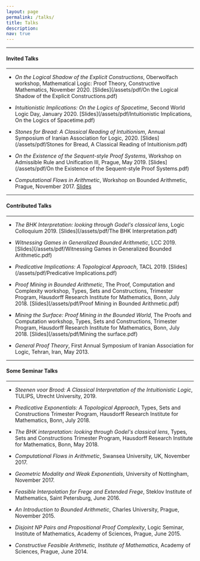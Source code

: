 ```yaml
---
layout: page
permalink: /talks/
title: Talks
description: 
nav: true
---
```


***

#### Invited Talks

***

* _On the Logical Shadow of the Explicit Constructions_, Oberwolfach workshop, Mathematical Logic: Proof Theory, Constructive Mathematics, November 2020. [Slides](/assets/pdf/On the Logical Shadow of the Explicit Constructions.pdf)

* _Intuitionistic Implications: On the Logics of Spacetime_, Second World Logic Day, January 2020. [Slides](/assets/pdf/Intuitionistic Implications, On the Logics of Spacetime.pdf)

* _Stones for Bread: A Classical Reading of Intuitionism_, Annual Symposium of Iranian Association for Logic, 2020. [Slides](/assets/pdf/Stones for Bread, A Classical Reading of Intuitionism.pdf)

* _On the Existence of the Sequent-style Proof Systems_, Workshop on Admissible Rule and Unification III, Prague, May 2019. [Slides](/assets/pdf/On the Existence of the Sequent-style Proof Systems.pdf)

* _Computational Flows in Arithmetic_, Workshop on Bounded Arithmetic, Prague, November 2017. [Slides](/assets/pdf/)

***

#### Contributed Talks 

***

* _The BHK Interpretation:  looking through Godel's classical lens_, Logic Colloquium 2019. [Slides](/assets/pdf/The BHK Interpretation.pdf)

* _Witnessing Games in Generalized Bounded Arithmetic_, LCC 2019.  [Slides](/assets/pdf/Witnessing Games in Generalized Bounded Arithmetic.pdf)

* _Predicative Implications: A Topological Approach_, TACL 2019. [Slides](/assets/pdf/Predicative Implications.pdf)

* _Proof Mining in Bounded Arithmetic_, The Proof, Computation and Complexity workshop, Types, Sets and Constructions, Trimester Program, Hausdorff Research Institute for Mathematics, Bonn, July 2018. [Slides](/assets/pdf/Proof Mining in Bounded Arithmetic.pdf)

* _Mining the Surface: Proof Mining in the Bounded World_, The Proofs and Computation workshop, Types, Sets and Constructions, Trimester Program, Hausdorff Research Institute for Mathematics, Bonn, July 2018. [Slides](/assets/pdf/Mining the surface.pdf)  

* _General Proof Theory_, First Annual Symposium of Iranian Association for Logic, Tehran, Iran, May 2013.  

***

#### Some Seminar Talks 

***

* _Steenen voor Brood: A Classical Interpretation of the Intuitionistic Logic_, TULIPS, Utrecht University, 2019.

* _Predicative Exponentials: A Topological Approach_, Types, Sets and Constructions Trimester Program, Hausdorff Research Institute for Mathematics, Bonn, July 2018.

* _The BHK interpretation: looking through Godel's classical lens_, Types, Sets and Constructions Trimester Program, Hausdorff Research Institute for Mathematics, Bonn, May 2018.

* _Computational Flows in Arithmetic_, Swansea University, UK, November 2017.
	
* _Geometric Modality and Weak Exponentials_, University of Nottingham, November 2017.

* _Feasible Interpolation for Frege and Extended Frege_, Steklov Institute of Mathematics, Saint Petersburg, June 2016. 

* _An Introduction to Bounded Arithmetic_, Charles University, Prague, November 2015.

* _Disjoint NP Pairs and Propositional Proof Complexity_, Logic Seminar, Institute of 
Mathematics, Academy of Sciences, Prague, June 2015.

* _Constructive Feasible Arithmetic, Institute of Mathematics_, Academy of Sciences, Prague, June 2014.


